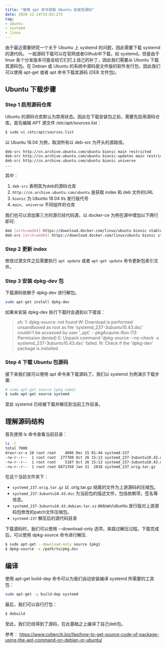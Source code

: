 ```yaml
---
title: "使用 apt 命令获取 Ubuntu 安装包源码"
date: 2020-12-14T15:03:27Z
tag: 
- ubuntu
- systemd
- linux
---
```


由于最近需要研究一个关于 Ubuntu 上 systemd 的问题，因此需要下载 systemd 的源代码。 一般源码下载可以在官网或者Github中下载，如 systemd。但是由于 linux 各个分发版本可能会给它们打上自己的补丁，因此我们需要从 Ubuntu 下载其源码包。在 Debian 或 Ubuntu 的系统中源码是文件版的软件发行包，因此我们可以使用 apt-get 或者 apt 命令下载其源码 (DEB 文件包)。

<!--more-->

## Ubuntu 下载步骤

### Step 1 启用源码仓库

Ubuntu 的源码仓库默认为禁用状态。因此在下载安装包之前，需要先启用源码仓库。首先编辑 APT 源文件 /etc/apt/sources.list：

```bash
$ sudo vi /etc/apt/sources.list
```

以 Ubuntu 18.04 为例，取消所有以 deb-src 为开头的源路径。

```bash
deb-src http://cn.archive.ubuntu.com/ubuntu bionic main restricted
deb-src http://cn.archive.ubuntu.com/ubuntu bionic-updates main restricted
deb-src http://cn.archive.ubuntu.com/ubuntu bionic universe
...
```
其中：
1. `deb-src` 表明其为deb的源码仓库 
2. `http://cn.archive.ubuntu.com/ubuntu` 是获取 index 和 deb 文件的URL
3. `bionic` 为 Ubuntu 18.04 tls 发行版代号
4. `main, universe` 不同组件的仓库

我们也可以添加第三方的源已经代码源，以 docker-ce 为例在源中增加以下两行即可:

```bash
deb [arch=amd64] https://download.docker.com/linux/ubuntu bionic stable
deb-src [arch=amd64] https://download.docker.com/linux/ubuntu bionic stable
```

### Step 2 更新 index

修改过源文件之后需要执行 `apt update` 或者 `apt-get update` 命令更新包索引文件。

### Step 3 安装 dpkg-dev 包

下载源码依赖于 dpkg-dev 进行解包。

```bash
sudo apt-get install dpkg-dev
```
如果未安装 dpkg-dev 执行下载时会遇到以下错误：

> sh: 1: dpkg-source: not found
> W: Download is performed unsandboxed as root as file 'systemd_237-3ubuntu10.43.dsc' couldn't be accessed by user '_apt'. - pkgAcquire::Run (13: Permission denied)
> E: Unpack command 'dpkg-source --no-check -x systemd_237-3ubuntu10.43.dsc' failed.
> N: Check if the 'dpkg-dev' package is installed.

### Step 4 下载 Ubuntu 包源码

接下来我们就可以使用 apt 命令来下载源码了。我们以 systemd 为例演示下载步骤:

```bash
# sudo apt-get source {pkg name} 
$ sudo apt-get source systemd
```

至此 systemd 已经被下载并解压到当前工作目录。

## 理解源码结构

首先使用 ls 命令查看当前目录：

```bash
ls -l
total 7000
drwxr-xr-x 28 root root    4096 Dec 15 01:44 systemd-237
-rw-r--r--  1 root root  277780 Oct 26 15:13 systemd_237-3ubuntu10.43.debian.tar.xz
-rw-r--r--  1 root root    5187 Oct 26 15:13 systemd_237-3ubuntu10.43.dsc
-rw-r--r--  1 root root 6871350 Jan 31  2018 systemd_237.orig.tar.gz
```
在这个当前文件夹下：

- `systemd_237.orig.tar.gz` 以 .orig.tar.gz 结尾的文件为上游源码的压缩包。
- `systemd_237-3ubuntu10.43.dsc` 为当前包的描述文件，包括依赖项，签名等信息。
- `systemd_237-3ubuntu10.43.debian.tar.xz` debian/ubuntu 发行版对上游源码包修改的patch文件压缩包。
- `systemd-237` 解压后的源代码目录

下载源码时，我们可以使用 --download-only 选项，来跳过解压过程。下载完成后，可以使用 dpkg-source 命令进行解压.

```bash
$ sudo apt-get --download-only source {pkg}
$ dpkg-source -x /path/to/pkg.dsc
```

## 编译

使用 apt-get build-dep 命令可以为我们自动安装编译 systemd 所需要的工具包：

```bash
sudo apt-get -y build-dep systemd
```

最后，我们可以自行打包：

```bash
$ debuild
```

至此，我们已经得到了源码，在此基础之上编译了自己deb包。

参考：
https://www.cyberciti.biz/faq/how-to-get-source-code-of-package-using-the-apt-command-on-debian-or-ubuntu/